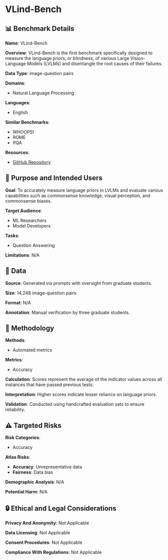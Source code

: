# VLind-Bench

## 📊 Benchmark Details

**Name**: VLind-Bench

**Overview**: VLind-Bench is the first benchmark specifically designed to measure the language priors, or blindness, of various Large Vision-Language Models (LVLMs) and disentangle the root causes of their failures.

**Data Type**: image-question pairs

**Domains**:
- Natural Language Processing

**Languages**:
- English

**Similar Benchmarks**:
- WHOOPS!
- ROME
- IfQA

**Resources**:
- [GitHub Repository](https://github.com/klee972/vlind-bench)

## 🎯 Purpose and Intended Users

**Goal**: To accurately measure language priors in LVLMs and evaluate various capabilities such as commonsense knowledge, visual perception, and commonsense biases.

**Target Audience**:
- ML Researchers
- Model Developers

**Tasks**:
- Question Answering

**Limitations**: N/A

## 💾 Data

**Source**: Generated via prompts with oversight from graduate students.

**Size**: 14,248 image-question pairs

**Format**: N/A

**Annotation**: Manual verification by three graduate students.

## 🔬 Methodology

**Methods**:
- Automated metrics

**Metrics**:
- Accuracy

**Calculation**: Scores represent the average of the indicator values across all instances that have passed previous tests.

**Interpretation**: Higher scores indicate lesser reliance on language priors.

**Validation**: Conducted using handcrafted evaluation sets to ensure reliability.

## ⚠️ Targeted Risks

**Risk Categories**:
- Accuracy

**Atlas Risks**:
- **Accuracy**: Unrepresentative data
- **Fairness**: Data bias

**Demographic Analysis**: N/A

**Potential Harm**: N/A

## 🔒 Ethical and Legal Considerations

**Privacy And Anonymity**: Not Applicable

**Data Licensing**: Not Applicable

**Consent Procedures**: Not Applicable

**Compliance With Regulations**: Not Applicable
